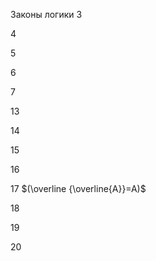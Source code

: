 Законы логики
3



4



5



6


7


13


14


15


16


17 $(\overline {\overline{A}}=A)$


18


19


20


